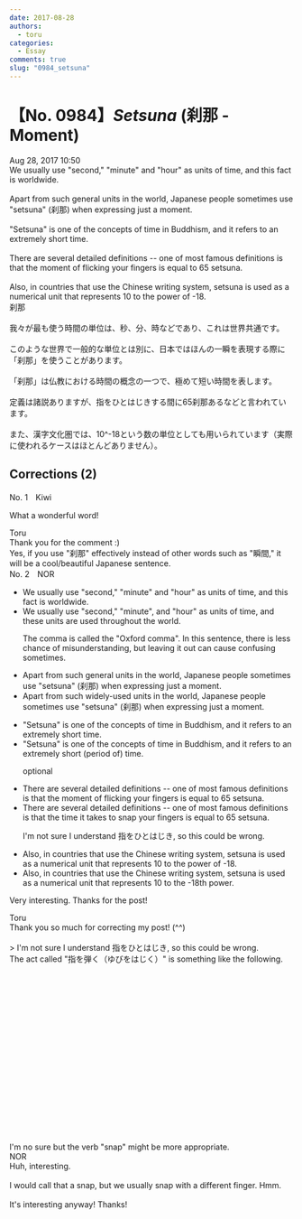 ```yaml
---
date: 2017-08-28
authors:
  - toru
categories:
  - Essay
comments: true
slug: "0984_setsuna"
---
```


# 【No. 0984】<strong><em>Setsuna</strong></em> (刹那 - Moment)
<div class="date">Aug 28, 2017 10:50</div>
<div id="post"><div id="body_show_ori">
We usually use "second," "minute" and "hour" as units of time, and this fact is worldwide.<br/><br/>Apart from such general units in the world, Japanese people sometimes use "setsuna" (刹那) when expressing just a moment.<br/><br/>"Setsuna" is one of the concepts of time in Buddhism, and it refers to an extremely short time.<br/><br/>There are several detailed definitions -- one of most famous definitions is that the moment of flicking your fingers is equal to 65 setsuna.<br/><br/>Also, in countries that use the Chinese writing system, setsuna is used as a numerical unit that represents 10 to the power of -18.
</div></div>

<!-- more -->

<div id="post_ja"><div id="body_show_mo">
刹那<br/><br/>我々が最も使う時間の単位は、秒、分、時などであり、これは世界共通です。<br/><br/>このような世界で一般的な単位とは別に、日本ではほんの一瞬を表現する際に「刹那」を使うことがあります。<br/><br/>「刹那」は仏教における時間の概念の一つで、極めて短い時間を表します。<br/><br/>定義は諸説ありますが、指をひとはじきする間に65刹那あるなどと言われています。<br/><br/>また、漢字文化圏では、10^-18という数の単位としても用いられています（実際に使われるケースはほとんどありません）。
</div></div>

## Corrections (2)
<div id="block"><div class="first_name"> No. 1　<span class="just_name">Kiwi</span></div><div id="block2">
<p class="comment_small">
 What a wonderful word!
</p>

</div><div class="name"><span class="just_name">Toru</span><br>
Thank you for the comment :)<br/>Yes, if you use "刹那" effectively instead of other words such as "瞬間," it will be a cool/beautiful Japanese sentence.
</div>
</div>
<div id="block"><div class="first_name"> No. 2　<span class="just_name">NOR</span></div><div id="block2">
<ul class="correction_field">
<li class="incorrect">We usually use "second," "minute" and "hour" as units of time, and this fact is worldwide.</li>
<li class="corrected correct">
We usually use "second," "minute"<span class="f_red">,</span> and "hour" as units of time, and <span class="f_red">these units are used throughout the world.</span>
<p class="correction_comment">The comma is called the "Oxford comma". In this sentence, there is less chance of misunderstanding, but leaving it out can cause confusing sometimes.</p>
</li>
</ul>
<ul class="correction_field">
<li class="incorrect">Apart from such general units in the world, Japanese people sometimes use "setsuna" (刹那) when expressing just a moment.</li>
<li class="corrected correct">
Apart from such <span class="f_red">widely-used</span> units<span class="f_red"><span class="sline"> in the world</span></span>, Japanese people sometimes use "setsuna" (刹那) when expressing just a moment.
</li>
</ul>
<ul class="correction_field">
<li class="incorrect">"Setsuna" is one of the concepts of time in Buddhism, and it refers to an extremely short time.</li>
<li class="corrected correct">
"Setsuna" is one of the concepts of time in Buddhism, and it refers to an extremely short <span class="f_blue">(period of)</span> time.
<p class="correction_comment">optional</p>
</li>
</ul>
<ul class="correction_field">
<li class="incorrect">There are several detailed definitions -- one of most famous definitions is that the moment of flicking your fingers is equal to 65 setsuna.</li>
<li class="corrected correct">
There are several detailed definitions -- one of most famous definitions is that the <span class="f_red">time it takes to snap your fingers</span> is equal to 65 setsuna.
<p class="correction_comment">I'm not sure I understand 指をひとはじき, so this could be wrong.</p>
</li>
</ul>
<ul class="correction_field">
<li class="incorrect">Also, in countries that use the Chinese writing system, setsuna is used as a numerical unit that represents 10 to the power of -18.</li>
<li class="corrected correct">
Also, in countries that use the Chinese writing system, setsuna is used as a numerical unit that represents 10 to the <span class="f_red">-18th power.</span>
</li>
</ul>
<p class="comment_small">
 Very interesting. Thanks for the post!
</p>

</div><div class="name"><span class="just_name">Toru</span><br>
Thank you so much for correcting my post! (^^)<br/><br/>&gt; I'm not sure I understand 指をひとはじき, so this could be wrong.<br/>The act called "指を弾く（ゆびをはじく）" is something like the following.<br/><object height="315" width="560">
<param name="movie" value="https://www.youtube.com/v/Xno_NQdLrnQ"/>
<embed height="315" src="https://www.youtube.com/v/Xno_NQdLrnQ" type="application/x-shockwave-flash" width="560"/>
</object>
<br/>I'm no sure but the verb "snap" might be more appropriate.
</div>
<div class="name"><span class="just_name">NOR</span><br>
Huh, interesting.<br/><br/>I would call that a snap, but we usually snap with a different finger. Hmm.<br/><br/>It's interesting anyway! Thanks!
</div>
</div>
